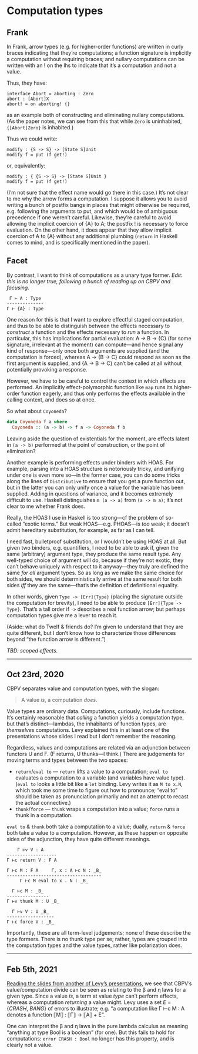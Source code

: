 # Computation types

## Frank

In Frank, arrow types (e.g. for higher-order functions) are written in curly braces indicating that they’re computations; a function signature is implicitly a computation without requiring braces; and nullary computations can be written with an ! on the lhs to indicate that it’s a computation and not a value.

Thus, they have:

```frank
interface Abort = aborting : Zero
abort : [Abort]X
abort! = on aborting! {}
```

as an example both of constructing and eliminating nullary computations. (As the paper notes, we can see from this that while `Zero` is uninhabited, `{[Abort]Zero}` is inhabited.)

Thus we could write:

```frank
modify : {S -> S} -> [State S]Unit
modify f = put (f get!)
```

or, equivalently:

```frank
modify : { {S -> S} -> [State S]Unit }
modify f = put (f get!)
```

(I’m not sure that the effect name would go there in this case.) It’s not clear to me why the arrow forms a computation. I suppose it allows you to avoid writing a bunch of postfix bangs in places that might otherwise be required, e.g. following the arguments to put, and which would be of ambiguous precedence if one weren’t careful. Likewise, they’re careful to avoid allowing the implicit coercion of {A} to A; the postfix ! is necessary to force evaluation. On the other hand, it does appear that they allow implicit coercion of A to {A} without any additional plumbing (`return` in Haskell comes to mind, and is specifically mentioned in the paper).


## Facet

By contrast, I want to think of computations as a unary type former. _Edit: this is no longer true, following a bunch of reading up on CBPV and focusing._

```
 Γ ⊢ A : Type
--------------
Γ ⊢ {A} : Type
```

One reason for this is that I want to explore effectful staged computation, and thus to be able to distinguish between the effects necessary to _construct_ a function and the effects necessary to _run_ a function. In particular, this has implications for partial evaluation: A -> B -> {C} (for some signature, irrelevant at the moment) can compute—and hence signal any kind of response—only once both arguments are supplied (and the computation is forced), whereas A -> {B -> C} could respond as soon as the first argument is supplied, and {A -> B -> C} can’t be called at all without potentially provoking a response.

However, we have to be careful to control the context in which effects are performed. An implicitly effect-polymorphic function like `map` runs its higher-order function eagerly, and thus only performs the effects available in the calling context, and does so at once.

So what about `Coyoneda`?

```haskell
data Coyoneda f a where
  Coyoneda :: (a -> b) -> f a -> Coyoneda f b
```

Leaving aside the question of existentials for the moment, are effects latent in `(a -> b)` performed at the point of construction, or the point of elimination?

Another example is performing effects under binders with HOAS. For example, parsing into a HOAS structure is notoriously tricky, and unifying under one is even more so—in the former case, you can do some tricks along the lines of `Distributive` to ensure that you get a pure function out, but in the latter you can only unify once a value for the variable has been supplied. Adding in questions of variance, and it becomes extremely difficult to use. Haskell distinguishes `m (a -> a)` from `(a -> m a)`; it’s not clear to me whether Frank does.

Really, the HOAS I use in Haskell is too strong—cf the problem of so-called “exotic terms.” But weak HOAS—e.g. PHOAS—is _too_ weak; it doesn’t admit hereditary substitution, for example, as far as I can tell.

I need fast, bulletproof substitution, or I wouldn’t be using HOAS at all. But given two binders, e.g. quantifiers, I need to be able to ask if, given the same (arbitrary) argument type, they produce the same result type. Any well-typed choice of argument will do, because if they’re not exotic, they can’t behave uniquely with respect to it anyway—they truly are defined the same _for all_ argument types. So as long as we make the same choice for both sides, we should deterministically arrive at the same result for both sides _iff_ they are the same—that’s the definition of definitional equality.

In other words, given `Type -> [Err]{Type}` (placing the signature outside the computation for brevity), I need to be able to produce `[Err]{Type -> Type}`. That’s a tall order if `->` describes a real function arrow; but perhaps computation types give me a lever to reach it.

(Aside: what do Twelf & friends do? I’m given to understand that they are quite different, but I don’t know how to characterize those differences beyond “the function arrow is different.”)

_TBD: scoped effects._


----


## Oct 23rd, 2020

CBPV separates value and computation types, with the slogan:

> A value _is_, a computation _does_.

Value types are ordinary data. Computations, curiously, include functions. It’s certainly reasonable that _calling_ a function yields a computation type, but that’s distinct—lambdas, the inhabitants of function types, are _themselves_ computations. Levy explained this in at least one of the presentations whose slides I read but I don’t remember the reasoning.

Regardless, values and computations are related via an adjunction between functors U and F. (F returns, U thunks—I think.) There are judgements for moving terms and types between the two spaces:

- `return`/`eval to` — `return` lifts a value to a computation; `eval to` evaluates a computation to a variable (and variables have value type). (`eval to` looks a little bit like a `let` binding. Levy writes it as `M to x.N`, which took me some time to figure out how to pronounce; “eval to” should be taken as pronunciation primarily and not an attempt to recast the actual connective.)
- `thunk`/`force` — `thunk` wraps a computation into a value; `force` runs a thunk in a computation.

`eval to` & `thunk` both take a computation to a value; dually, `return` & `force` both take a value to a computation. However, as these happen on opposite sides of the adjunction, they have quite different meanings.

```
    Γ ⊢v V : A
-------------------
Γ ⊢c return V : F A
```

```
Γ ⊢c M : F A     Γ, x : A ⊢c N : _B_
------------------------------------
     Γ ⊢c M eval to x . N : _B_
```

```
  Γ ⊢c M : _B_
----------------
Γ ⊢v thunk M : U _B_
```

```
  Γ ⊢v V : U _B_
------------------
Γ ⊢c force V : _B_
```

Importantly, these are all term-level judgements; none of these describe the type formers. There is no thunk type per se; rather, types are grouped into the computation types and the value types, rather like polarization does.


----


## Feb 5th, 2021

[Reading the slides from another of Levy’s presentations](https://www.cs.bham.ac.uk/~pbl/mgsfastlam.pdf), we see that CBPV’s value/computation divide can be seen as relating to the β and η laws for a given type. Since a value _is_, a term at value _type_ can’t perform effects, whereas a computation _returning_ a value might. Levy uses a set _E_ = {_CRASH_, _BANG_} of errors to illustrate; e.g. “a computation like Γ ⊢c M : A denotes a function ⟦M⟧ : ⟦Γ⟧ → ⟦A⟧ + E”.

One can interpret the β and η laws in the pure lambda calculus as meaning “anything at type Bool is a boolean” (for one). But this fails to hold for computations: `error CRASH : Bool` no longer has this property, and is clearly not a value.
